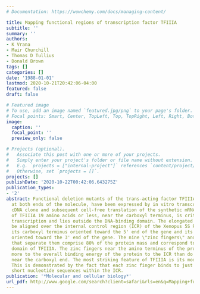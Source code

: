 ```yaml
---
# Documentation: https://wowchemy.com/docs/managing-content/

title: Mapping functional regions of transcription factor TFIIIA
subtitle: ''
summary: ''
authors:
- K Vrana
- Mair Churchill
- Thomas D Tullius
- Donald Brown
tags: []
categories: []
date: '1988-01-01'
lastmod: 2020-10-21T20:42:06-04:00
featured: false
draft: false

# Featured image
# To use, add an image named `featured.jpg/png` to your page's folder.
# Focal points: Smart, Center, TopLeft, Top, TopRight, Left, Right, BottomLeft, Bottom, BottomRight.
image:
  caption: ''
  focal_point: ''
  preview_only: false

# Projects (optional).
#   Associate this post with one or more of your projects.
#   Simply enter your project's folder or file name without extension.
#   E.g. `projects = ["internal-project"]` references `content/project/deep-learning/index.md`.
#   Otherwise, set `projects = []`.
projects: []
publishDate: '2020-10-22T00:42:06.643275Z'
publication_types:
- '2'
abstract: Functional deletion mutants of the trans-acting factor TFIIIA, truncated
  at both ends of the molecule, have been expressed by in vitro transcription of a
  cDNA clone and subsequent cell-free translation of the synthetic mRNAs. A region
  of TFIIIA 19 amino acids or less, near the carboxyl terminus, is critical for maximal
  transcription and lies outside the DNA-binding domain. The elongated protein can
  be aligned over the internal control region (ICR) of the Xenopus 5S RNA gene with
  its carboxyl terminus oriented toward the 5' end of the gene and its amino terminus
  oriented toward the 3' end of the gene. The nine \"zinc fingers\" and the linkers
  that separate them comprise 80% of the protein mass and correspond to the DNA-binding
  domain of TFIIIA. The zinc fingers near the amino terminus of the protein contribute
  more to the overall binding energy of the protein to the ICR than do the zinc fingers
  near the carboxyl end. The most striking feature of TFIIIA is its modular structure.
  This is demonstrated by the fact that each zinc finger binds to just one of three
  short nucleotide sequences within the ICR.
publication: '*Molecular and cellular biology*'
url_pdf: http://www.google.com/search?client=safari&rls=en&q=Mapping+functional+regions+of+transcription+factor+TFIIIA&ie=UTF-8&oe=UTF-8
---
```

